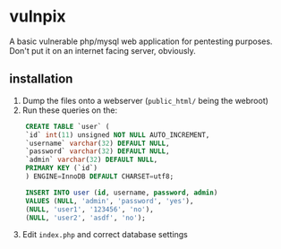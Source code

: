 # vulnpix
A basic vulnerable php/mysql web application for pentesting purposes. Don't put it on an internet facing server, obviously. 

## installation
1. Dump the files onto a webserver (`public_html/` being the webroot)
2. Run these queries on the:
```sql
	CREATE TABLE `user` (
	`id` int(11) unsigned NOT NULL AUTO_INCREMENT,
	`username` varchar(32) DEFAULT NULL,
	`password` varchar(32) DEFAULT NULL,
	`admin` varchar(32) DEFAULT NULL,
	PRIMARY KEY (`id`)
	) ENGINE=InnoDB DEFAULT CHARSET=utf8;

	INSERT INTO user (id, username, password, admin)
	VALUES (NULL, 'admin', 'password', 'yes'),
	(NULL, 'user1', '123456', 'no'),
	(NULL, 'user2', 'asdf', 'no');
```
3. Edit `index.php` and correct database settings
